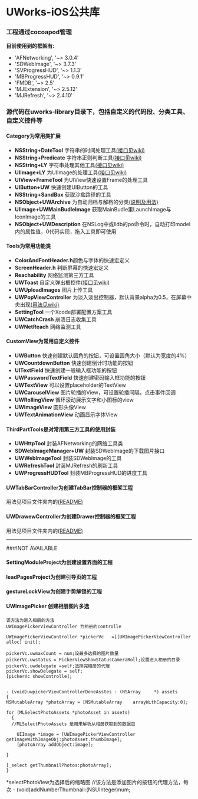 # UWorks-iOS公共库

### 工程通过cocoapod管理
**目前使用到的框架有:**

* 'AFNetworking', '~> 3.0.4'
* 'SDWebImage', '~> 3.7.3'
* 'SVProgressHUD', '~> 1.1.3'
* 'MBProgressHUD', '~> 0.9.1'
* 'FMDB', '~> 2.5'
* 'MJExtension', '~> 2.5.12'
* 'MJRefresh', '~> 2.4.10'

### 源代码在uworks-library目录下，包括自定义的代码段、分类工具、自定义控件等


#### Category为常用类扩展
- **NSString+DateTool** 字符串的时间处理工具[(接口见wiki)](http://code.uworks.cc/uworks-iOS/uworks-library-iOS/wikis/home)
- **NSString+Predicate** 字符串正则判断工具[(接口见wiki)](http://code.uworks.cc/uworks-iOS/uworks-library-iOS/wikis/home)
- **NSString+LY** 字符串处理其他工具[(接口见wiki)](http://code.uworks.cc/uworks-iOS/uworks-library-iOS/wikis/home)
- **UIImage+LY** 为UIImage的处理工具[(接口见wiki)](http://code.uworks.cc/uworks-iOS/uworks-library-iOS/wikis/home)
- **UIView+FrameTool** 为UIView快速设置Frame的处理工具
- **UIButton+UW** 快速创建UIButton的工具
- **NSString+SandBox** 获取沙盒路径的工具
- **NSObject+UWArchive** 为自动归档与解档的分类[(说明及用法)](http://code.uworks.cc/uworks-iOS/uworks-library-iOS/blob/master/uworks-library/Category/NSObject+UWArchive.h)
- **UIImage+UWMainBudleImage** 获取MainBudle里LaunchImage与IconImage的工具
- **NSObject+UWDescription** 在NSLog中或lldb的po命令时，自动打印model内的属性值，0代码实现，拖入工具即可使用

#### Tools为常用功能类
- **ColorAndFontHeader.h**颜色与字体的快速宏定义
- **ScreenHeader.h** 判断屏幕的快速宏定义
- **Reachability** 网络监测第三方工具
- **UWToast** 自定义弹出框控件[(接口见wiki)](http://code.uworks.cc/uworks-iOS/uworks-library-iOS/wikis/home)
- **UWUploadImages** 图片上传工具
- **UWPopViewController** 为淡入淡出控制器，默认背景alpha为0.5，在屏幕中央出现[(用法见wiki)](http://code.uworks.cc/uworks-iOS/uworks-library-iOS/wikis/home)
- **SettingTool** 一个Xcode部署配置方案工具
- **UWCatchCrash** 崩溃日志收集工具
- **UWNetReach** 网络监测工具

    

#### CustomView为常用自定义控件
- **UWButton** 快速创建默认圆角的按钮，可设置圆角大小（默认为宽度的4%）  
- **UWCountdownButton** 快速创建倒计时功能的按钮  
- **UITextField** 快速创建一般输入框功能的按钮  
- **UWPasswordTextField** 快速创建密码输入框功能的按钮  
- **UWTextView** 可以设置placeholder的TextView	
- **UWCarouselView** 图片轮播的View，可设置轮播间隔，点击事件回调  
- **UWRollingView** 循环滚动展示文字和小图标的view  
- **UWImageView** 圆形头像View
- **UWTextAnimationView** 动画显示字体View


#### ThirdPartTools是对常用第三方工具的使用封装
- **UWHttpTool** 封装AFNetworking的网络工具类
- **SDWebImageManager+UW** 封装SDWebImage的下载图片接口
- **UWWebImageTool** 封装SDWebImage的工具
- **UWRefreshTool** 封装MJRefresh的刷新工具
- **UWProgressHUDTool** 封装MBProgressHUD的进度工具


#### UWTabBarController为创建TabBar控制器的框架工程
用法见项目文件夹内的[(README)](http://code.uworks.cc/uworks-iOS/uworks-library-iOS/blob/master/uworks-library/UWTabBarController/UWTabBar+UWNavigation框架搭建.md)

#### UWDrawewController为创建Drawer控制器的框架工程
用法见项目文件夹内的[(README)](http://code.uworks.cc/uworks-iOS/uworks-library-iOS/blob/master/uworks-library/UWDrawerController/UWDrawer+UWNavigation框架搭建.md)


----
###!NOT AVAILABLE
#### SettingModuleProject为创建设置界面的工程

#### leadPagesProject为创建引导页的工程

#### gestureLockView为创建手势解锁的工程

#### UWImagePicker 创建相册图片多选

	该方法为进入相册的方法
    UWImagePickerViewController 为相册的controlle  
     
   	UWImagePickerViewController *pickerVc 	=[[UWImagePickerViewController alloc] init];
   	
    pickerVc.uwmaxCount = num;设最多选择的图片数量
    pickerVc.uwstatus = PickerViewShowStatusCameraRoll;设置进入相册的目录
    pickerVc.uwdelegate =self;选择完相册的代理
    pickerVc.showDelegate = self;
    [pickerVc showControlle];
   
   
 	- (void)uwpickerViewControllerDoneAsstes : (NSArray 	*) assets
	{
    NSMutableArray *photoArray = [NSMutableArray 	arrayWithCapacity:0];
    
    for (MLSelectPhotoAssets *photoAsset in assets)
  	  {
  	  //MLSelectPhotoAssets 是用来解析从相册获取到的数据包
  	  
        UIImage *image = [UWImagePickerViewController 	getImageWithImageObj:photoAsset.thumbImage];
        [photoArray addObject:image];
        
    }
    
    [_select getThumbnailPhotos:photoArray];
	}
	
 *selectPhotoView为选择后的缩略图
 	//该方法是添加图片的按钮的代理方法，每次
 	- (void)addNumberThumbnail:(NSUInteger)num;

 

    




